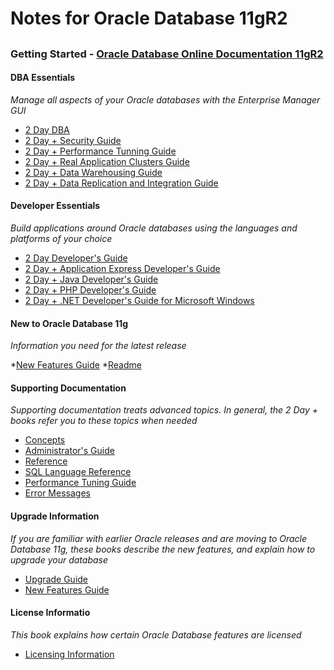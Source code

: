 # Notes for Oracle Database 11gR2


## 

### Getting Started  - [Oracle Database Online Documentation 11gR2](http://docs.oracle.com/cd/E11882_01/index.htm)

#### DBA Essentials
*Manage all aspects of your Oracle databases with the Enterprise Manager GUI*

* [2 Day DBA](http://docs.oracle.com/cd/E11882_01/server.112/e10897/toc.htm)
* [2 Day + Security Guide](http://docs.oracle.com/cd/E11882_01/server.112/e10575/toc.htm)
* [2 Day + Performance Tunning Guide](http://docs.oracle.com/cd/E11882_01/server.112/e10822/toc.htm)
* [2 Day + Real Application Clusters Guide](http://docs.oracle.com/cd/E11882_01/rac.112/e17264/toc.htm)
* [2 Day + Data Warehousing Guide](http://docs.oracle.com/cd/E11882_01/server.112/e25555/toc.htm)
* [2 Day + Data Replication and Integration Guide](http://docs.oracle.com/cd/E11882_01/server.112/e17516/toc.htm)

#### Developer Essentials
*Build applications around Oracle databases using the languages and platforms of your choice*

* [2 Day Developer's Guide](http://docs.oracle.com/cd/E11882_01/appdev.112/e10766/toc.htm)
* [2 Day + Application Express Developer's Guide](http://docs.oracle.com/cd/E11882_01/appdev.112/e11946/toc.htm)
* [2 Day + Java Developer's Guide](http://docs.oracle.com/cd/E11882_01/appdev.112/e12137/toc.htm)
* [2 Day + PHP Developer's Guide](http://docs.oracle.com/cd/E11882_01/appdev.112/e10811/toc.htm)
* [2 Day + .NET Developer's Guide for Microsoft Windows](http://docs.oracle.com/cd/E11882_01/appdev.112/e10767/toc.htm)

#### New to Oracle Database 11g
*Information you need for the latest release*

*[New Features Guide]()	
*[Readme]()	

#### Supporting Documentation
*Supporting documentation treats advanced topics. In general, the 2 Day + books refer you to these topics when needed*

* [Concepts]()
* [Administrator's Guide]()	
* [Reference]()	
* [SQL Language Reference]()	
* [Performance Tuning Guide]()	
* [Error Messages]()

#### Upgrade Information
*If you are familiar with earlier Oracle releases and are moving to Oracle Database 11g, these books describe the new features, and explain how to upgrade your database*

* [Upgrade Guide]()		
* [New Features Guide]()		

#### License Informatio	
*This book explains how certain Oracle Database features are licensed*

* [Licensing Information]()	
